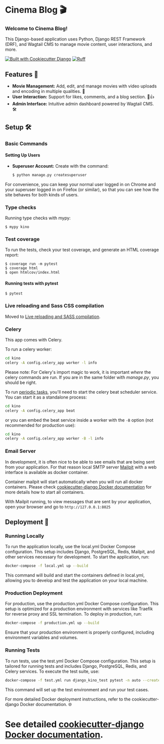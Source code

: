 # Cinema Blog 🎬

### Welcome to **Cinema Blog**!
This Django-based application uses Python, Django REST Framework (DRF), and Wagtail CMS to manage movie content, user interactions, and more.

[![Built with Cookiecutter Django](https://img.shields.io/badge/built%20with-Cookiecutter%20Django-ff69b4.svg?logo=cookiecutter)](https://github.com/cookiecutter/cookiecutter-django/)
[![Ruff](https://img.shields.io/endpoint?url=https://raw.githubusercontent.com/astral-sh/ruff/main/assets/badge/v2.json)](https://github.com/astral-sh/ruff)

## Features 🚀

- **Movie Management:** Add, edit, and manage movies with video uploads and encoding in multiple qualities. 🎥
- **User Interaction:** Support for likes, comments, and a blog section. 💬👍
- **Admin Interface:** Intuitive admin dashboard powered by Wagtail CMS. 🛠️

## Setup 🛠️

### Basic Commands

#### Setting Up Users

- **Superuser Account:** Create with the command:

  ```bash
  $ python manage.py createsuperuser

For convenience, you can keep your normal user logged in on Chrome and your superuser logged in on Firefox (or similar), so that you can see how the site behaves for both kinds of users.

### Type checks

Running type checks with mypy:

    $ mypy kino

### Test coverage

To run the tests, check your test coverage, and generate an HTML coverage report:

    $ coverage run -m pytest
    $ coverage html
    $ open htmlcov/index.html

#### Running tests with pytest

    $ pytest

### Live reloading and Sass CSS compilation

Moved to [Live reloading and SASS compilation](https://cookiecutter-django.readthedocs.io/en/latest/developing-locally.html#sass-compilation-live-reloading).

### Celery

This app comes with Celery.

To run a celery worker:

```bash
cd kino
celery -A config.celery_app worker -l info
```

Please note: For Celery's import magic to work, it is important _where_ the celery commands are run. If you are in the same folder with _manage.py_, you should be right.

To run [periodic tasks](https://docs.celeryq.dev/en/stable/userguide/periodic-tasks.html), you'll need to start the celery beat scheduler service. You can start it as a standalone process:

```bash
cd kino
celery -A config.celery_app beat
```

or you can embed the beat service inside a worker with the `-B` option (not recommended for production use):

```bash
cd kino
celery -A config.celery_app worker -B -l info
```

### Email Server

In development, it is often nice to be able to see emails that are being sent from your application. For that reason local SMTP server [Mailpit](https://github.com/axllent/mailpit) with a web interface is available as docker container.

Container mailpit will start automatically when you will run all docker containers.
Please check [cookiecutter-django Docker documentation](http://cookiecutter-django.readthedocs.io/en/latest/deployment-with-docker.html) for more details how to start all containers.

With Mailpit running, to view messages that are sent by your application, open your browser and go to `http://127.0.0.1:8025`

## Deployment 🚀

### Running Locally
To run the application locally, use the local.yml Docker Compose configuration. This setup includes Django, PostgreSQL, Redis, Mailpit, and other services necessary for development. To start the application, run:

``` bash
docker-compose -f local.yml up --build
```

This command will build and start the containers defined in local.yml, allowing you to develop and test the application on your local machine.

### Production Deployment

For production, use the production.yml Docker Compose configuration. This setup is optimized for a production environment with services like Traefik for reverse proxy and SSL termination. To deploy in production, run:

```bash
docker-compose -f production.yml up --build
```
Ensure that your production environment is properly configured, including environment variables and volumes.

### Running Tests
To run tests, use the test.yml Docker Compose configuration. This setup is tailored for running tests and includes Django, PostgreSQL, Redis, and Celery services. To execute the test suite, use:

```bash
docker-compose -f test.yml run django_kino_test pytest -n auto --create-db
```
This command will set up the test environment and run your test cases.

For more detailed Docker deployment instructions, refer to the cookiecutter-django Docker documentation. 🌐



See detailed [cookiecutter-django Docker documentation](http://cookiecutter-django.readthedocs.io/en/latest/deployment-with-docker.html).
=======
